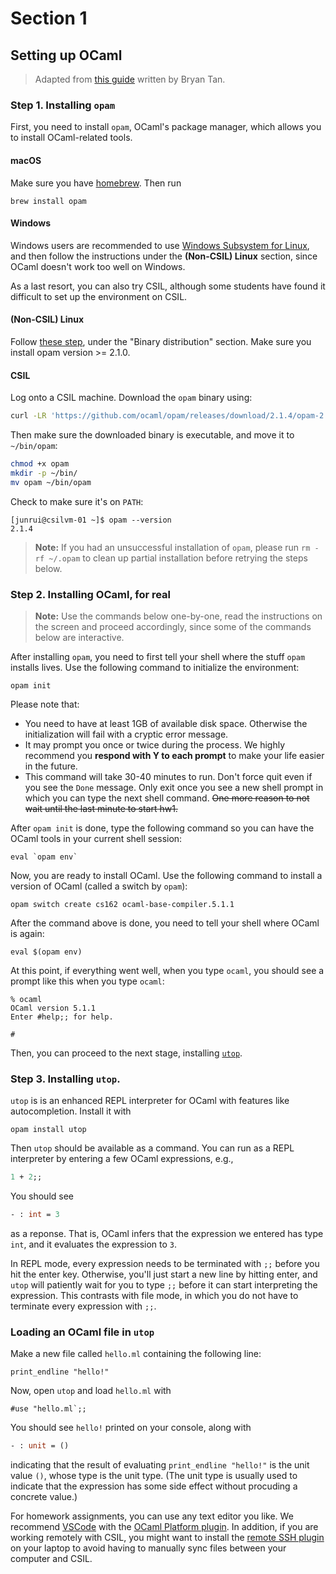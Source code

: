 # Section 1

## Setting up OCaml

> Adapted from [this guide](https://github.com/fredfeng/CS162/blob/winter-2021/sections/section1/install_ocaml.md) written by Bryan Tan.


### Step 1. Installing `opam`

First, you need to install `opam`, OCaml's package manager, which allows you to install OCaml-related tools.


#### macOS
Make sure you have [homebrew](https://brew.sh/). Then run
```
brew install opam
```


#### Windows
Windows users are recommended to use [Windows Subsystem for Linux](https://learn.microsoft.com/en-us/windows/wsl/install), and then follow the instructions under the **(Non-CSIL) Linux** section, since OCaml doesn't work too well on Windows.

As a last resort, you can also try CSIL, although some students have found it difficult to set up the environment on CSIL.


#### (Non-CSIL) Linux
Follow [these step](https://opam.ocaml.org/doc/Install.html#Binary-distribution), under the "Binary distribution" section. Make sure you install opam version >= 2.1.0.


#### CSIL

Log onto a CSIL machine. Download the `opam` binary using:
```bash
curl -LR 'https://github.com/ocaml/opam/releases/download/2.1.4/opam-2.1.4-x86_64-linux' -o opam
```

Then make sure the downloaded binary is executable, and move it to `~/bin/opam`:
```bash
chmod +x opam
mkdir -p ~/bin/
mv opam ~/bin/opam
```
Check to make sure it's on `PATH`:
```
[junrui@csilvm-01 ~]$ opam --version
2.1.4
```

> **Note:** If you had an unsuccessful installation of `opam`, please run `rm -rf ~/.opam` to clean up partial installation before retrying the steps below.




### Step 2. Installing OCaml, for real

> **Note:** Use the commands below one-by-one, read the instructions on the screen and proceed accordingly, since some of the commands below are interactive.

After installing `opam`, you need to first tell your shell where the stuff `opam` installs lives. Use the following command to initialize the environment:

```
opam init
```

Please note that:
- You need to have at least 1GB of available disk space. Otherwise the initialization will fail with a cryptic error message.
- It may prompt you once or twice during the process. We highly recommend you **respond with Y to each prompt** to make your life easier in the future.
- This command will take 30-40 minutes to run. Don't force quit even if you see the `Done` message. Only exit once you see a new shell prompt in which you can type the next shell command. ~~One more reason to not wait until the last minute to start hw1.~~


After `opam init` is done, type the following command so you can have the OCaml tools in your current shell session:

```
eval `opam env`
```

Now, you are ready to install OCaml. Use the following command to install a version of OCaml (called a switch by `opam`):

```
opam switch create cs162 ocaml-base-compiler.5.1.1
```

After the command above is done, you need to tell your shell where OCaml is again:

```
eval $(opam env)
```

At this point, if everything went well, when you type `ocaml`, you should see a prompt like this when you type `ocaml`:

```
% ocaml
OCaml version 5.1.1
Enter #help;; for help.

#
```

Then, you can proceed to the next stage, installing [`utop`](https://opam.ocaml.org/blog/about-utop/).


### Step 3. Installing `utop`.

`utop` is is an enhanced REPL interpreter for OCaml with features like autocompletion. Install it with

```
opam install utop
```

Then `utop` should be available as a command. You can run as a REPL interpreter by entering a few OCaml expressions, e.g.,

```ocaml
1 + 2;;
```

You should see
```ocaml
- : int = 3
```
as a reponse. That is, OCaml infers that the expression we entered has type `int`, and it evaluates the expression to `3`.

In REPL mode, every expression needs to be terminated with `;;` before you hit the enter key. Otherwise, you'll just start a new line by hitting enter, and `utop` will patiently wait for you to type `;;` before it can start interpreting the expression. This contrasts with file mode, in which you do not have to terminate every expression with `;;`.


### Loading an OCaml file in `utop`

Make a new file called `hello.ml` containing the following line:
```
print_endline "hello!"
```

Now, open `utop` and load `hello.ml` with
```
#use "hello.ml`;;
```

You should see `hello!` printed on your console, along with
```ocaml
- : unit = ()
```
indicating that the result of evaluating `print_endline "hello!"` is the unit value `()`, whose type is the unit type. (The unit type is usually used to indicate that the expression has some side effect without procuding a concrete value.)

For homework assignments, you can use any text editor you like. We recommend [VSCode](https://code.visualstudio.com/) with the [OCaml Platform plugin](https://marketplace.visualstudio.com/items?itemName=ocamllabs.ocaml-platform). In addition, if you are working remotely with CSIL, you might want to install the [remote SSH plugin](https://code.visualstudio.com/docs/remote/ssh-tutorial) on your laptop to avoid having to manually sync files between your computer and CSIL.
